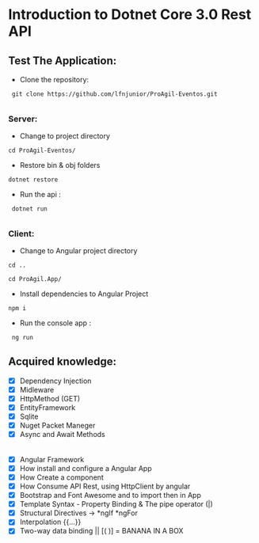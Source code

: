 # Introduction to Dotnet Core 3.0 Rest API

## Test The Application:

- Clone the repository:
```
 git clone https://github.com/lfnjunior/ProAgil-Eventos.git
```

######
### Server:

- Change to project directory
```
cd ProAgil-Eventos/
```
- Restore bin & obj folders
```
dotnet restore
```
- Run the api :
```
 dotnet run
```

######
### Client:

- Change to Angular project directory
```
cd ..
```
```
cd ProAgil.App/
```
- Install dependencies to Angular Project
```
npm i
```
- Run the console app :
```
 ng run
```

## Acquired knowledge:

- [X] Dependency Injection
- [X] Midleware
- [X] HttpMethod (GET)
- [X] EntityFramework
- [X] Sqlite
- [X] Nuget Packet Maneger
- [X] Async and Await Methods

######

- [X] Angular Framework
- [X] How install and configure a Angular App
- [X] How Create a component
- [X] How Consume API Rest, using HttpClient by angular
- [X] Bootstrap and Font Awesome and to import then in App
- [X] Template Syntax - Property Binding & The pipe operator (|)
- [X] Structural Directives -> *ngIf *ngFor
- [X] Interpolation {{...}}
- [X] Two-way data binding || [( )] = BANANA IN A BOX
